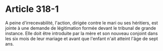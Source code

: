# Article 318-1

A peine d'irrecevabilité, l'action, dirigée contre le mari ou ses héritiers, est jointe à une demande de légitimation formée devant le tribunal de grande instance.   Elle doit être introduite par la mère et son nouveau conjoint dans les six mois de leur mariage et avant que l'enfant n'ait atteint l'âge de sept ans.
